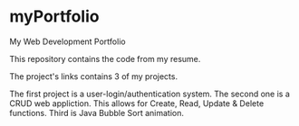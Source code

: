 # myPortfolio
My Web Development Portfolio

This repository contains the code from my resume.

The project's links contains 3 of my projects.

The first project is a user-login/authentication system.
The second one is a CRUD web appliction. This allows
for Create, Read, Update & Delete functions.
Third is Java Bubble Sort animation.
